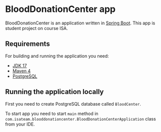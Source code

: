 # BloodDonationCenter app

BloodDonationCenter is an application written in [Spring Boot](http://projects.spring.io/spring-boot/). This app is student project on course ISA.

## Requirements

For building and running the application you need:

- [JDK 17](https://www.oracle.com/java/technologies/javase/jdk17-archive-downloads.html)
- [Maven 4](https://maven.apache.org)
- [PostgreSQL](https://www.postgresql.org/) 

## Running the application locally

First you need to create PostgreSQL database called `BloodCenter`.

To start app you need to start `main` method in `com.isateam.blooddonationcenter.BloodDonationCenterApplication` class from your IDE.
